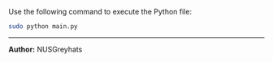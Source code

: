 Use the following command to execute the Python file:

```bash
sudo python main.py
```

---
**Author:** NUSGreyhats